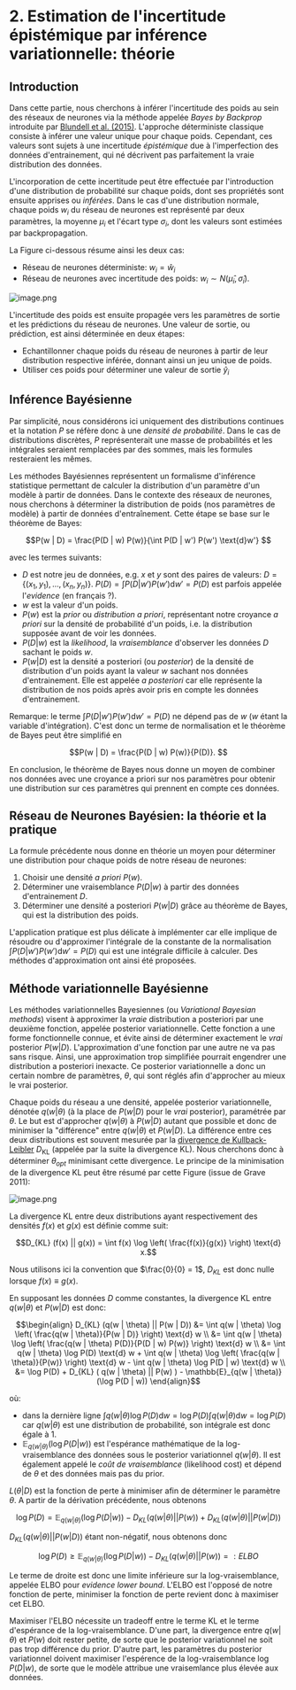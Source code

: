 # 2. Estimation de l'incertitude épistémique par inférence variationnelle: théorie

## Introduction


Dans cette partie, nous cherchons à inférer l'incertitude des poids au sein des réseaux de neurones via la méthode appelée *Bayes by Backprop* introduite par [Blundell et al. (2015)](https://arxiv.org/pdf/1505.05424.pdf). L'approche déterministe classique consiste à inférer une valeur unique pour chaque poids. Cependant, ces valeurs sont sujets à une incertitude *épistémique* due à l'imperfection des données d'entrainement, qui né décrivent pas parfaitement la vraie distribution des données. 

L'incorporation de cette incertitude peut être effectuée par l'introduction d'une distribution de probabilité sur chaque poids, dont ses propriétés sont ensuite apprises ou *inférées*. Dans le cas d'une distribution normale, chaque poids $`w_i`$ du réseau de neurones est représenté par deux paramètres, la moyenne $`\mu_i`$ et l'écart type $`\sigma_i`$, dont les valeurs sont estimées par backpropagation. 

La Figure ci-dessous résume ainsi les deux cas:
- Réseau de neurones déterministe: $`w_i = \hat{w}_i`$
- Réseau de neurones avec incertitude des poids: $`w_i \sim N(\hat{\mu}_i, \hat{\sigma}_i)`$.

![image.png](https://i.stack.imgur.com/LFn1C.png)

L'incertitude des poids est ensuite propagée vers les paramètres de sortie et les prédictions du réseau de neurones. Une valeur de sortie, ou prédiction, est ainsi déterminée en deux étapes:
- Echantillonner chaque poids du réseau de neurones à partir de leur distribution respective inférée, donnant ainsi un jeu unique de poids.
- Utiliser ces poids pour déterminer une valeur de sortie $`\hat{y}_i`$


## Inférence Bayésienne

Par simplicité, nous considérons ici uniquement des distributions continues et la notation $`P`$ se réfère donc à une *densité de probabilité*. Dans le cas de distributions discrètes, $`P`$ représenterait une masse de probabilités et les intégrales seraient remplacées par des sommes, mais les formules resteraient les mêmes. 

Les méthodes Bayésiennes représentent un formalisme d'inférence statistique permettant de calculer la distribution d'un paramètre d'un modèle à partir de données. Dans le contexte des réseaux de neurones, nous cherchons à déterminer la distribution de poids (nos paramètres de modèle) à partir de données d'entraînement. Cette étape se base sur le théorème de Bayes:

```math
P(w | D) = \frac{P(D | w) P(w)}{\int P(D | w') P(w') \text{d}w'} 
```

avec les termes suivants:
- $`D`$ est notre jeu de données, e.g. $`x`$ et $`y`$ sont des paires de valeurs: $`D = \{(x_1, y_1), \ldots, (x_n, y_n)\}`$. $`P(D) = {\int P(D | w') P(w') \text{d}w'} = P(D)`$ est parfois appelée l'*evidence* (en français ?).
- $`w`$ est la valeur d'un poids.
- $`P(w)`$ est la *prior* ou *distribution a priori*, représentant notre croyance *a priori* sur la densité de probabilité d'un poids, i.e. la distribution supposée avant de voir les données.
- $`P(D | w)`$ est la *likelihood*, la *vraisemblance* d'observer les données $`D`$ sachant le poids $`w`$. 
- $`P(w | D)`$ est la densité a posteriori (ou *posterior*) de la densité de distribution d'un poids ayant la valeur $`w`$ sachant nos données d'entrainement. Elle est appelée *a posteriori* car elle représente la distribution de nos poids après avoir pris en compte les données d'entrainement. 

Remarque: le terme $`{\int P(D | w') P(w') \text{d}w'} = P(D)`$ ne dépend pas de $`w`$ ($`w`$ étant la variable d'intégration). C'est donc un terme de normalisation et le théorème de Bayes peut être simplifié en

```math
P(w | D) = \frac{P(D | w) P(w)}{P(D)}. 
```

En conclusion, le théorème de Bayes nous donne un moyen de combiner nos données avec une croyance a priori sur nos paramètres pour obtenir une distribution sur ces paramètres qui prennent en compte ces données. 


## Réseau de Neurones Bayésien: la théorie et la pratique

La formule précédente nous donne en théorie un moyen pour déterminer une distribution pour chaque poids de notre réseau de neurones:
1. Choisir une densité *a priori* $`P(w)`$.
2. Déterminer une vraisemblance $`P(D | w)`$ à partir des données d'entrainement $`D`$.
3. Déterminer une densité a posteriori $`P(w | D)`$ grâce au théorème de Bayes, qui est la distribution des poids. 

L'application pratique est plus délicate à implémenter car elle implique de résoudre ou d'approximer l'intégrale de la constante de la normalisation $`{\int P(D | w') P(w') \text{d}w'} = P(D)`$ qui est une intégrale difficile à calculer. Des méthodes d'approximation ont ainsi été proposées. 


## Méthode variationnelle Bayésienne

Les méthodes variationnelles Bayesiennes (ou *Variational Bayesian methods*) visent à approximer la *vraie* distribution a posteriori par une deuxième fonction, appelée posterior variationnelle. Cette fonction a une forme fonctionnelle connue, et évite ainsi de déterminer exactement le *vrai* posterior  $`P(w | D)`$. L'approximation d'une fonction par une autre ne va pas sans risque. Ainsi, une approximation trop simplifiée pourrait engendrer une distribution a posteriori inexacte. Ce posterior variationnelle a donc un certain nombre de paramètres, $`\theta`$, qui sont réglés afin d'approcher au mieux le vrai posterior.

Chaque poids du réseau a une densité, appelée posterior variationnelle, dénotée $`q(w | \theta)`$ (à la place de $`P(w | D)`$ pour le *vrai* posterior), paramétrée par $`\theta`$. Le but est d'approcher $`q(w | \theta)`$ à $`P(w | D)`$ autant que possible et donc de minimiser la "différence" entre $`q(w | \theta)`$ et $`P(w | D)`$. La différence entre ces deux distributions est souvent mesurée par la [divergence de Kullback-Leibler](https://en.wikipedia.org/wiki/Kullback%E2%80%93Leibler_divergence) $`D_{\text{KL}}`$ (appelée par la suite la divergence KL). Nous cherchons donc à déterminer $`\theta_{opt}`$ minimisant cette divergence. Le principe de la minimisation de la divergence KL peut être résumé par cette Figure (issue de Grave 2011):

![image.png](https://miro.medium.com/max/700/1*40KNMV9I4090DSTJ4O0oBg.gif)

La divergence KL entre deux distributions ayant respectivement des densités $`f(x)`$ et $`g(x)`$ est définie comme suit:
```math
D_{KL} (f(x) || g(x)) = \int f(x) \log \left( \frac{f(x)}{g(x)} \right) \text{d} x.
```
Nous utilisons ici la convention que $`\frac{0}{0} = 1`$, $`D_{KL}`$ est donc nulle lorsque $`f(x) \equiv g(x)`$.

En supposant les données $`D`$ comme constantes, la divergence KL entre $`q(w | \theta)`$ et $`P(w | D)`$ est donc:
```math
\begin{align}
D_{KL} (q(w | \theta) || P(w | D)) &= \int q(w | \theta) \log \left( \frac{q(w | \theta)}{P(w | D)} \right) \text{d} w \\
&= \int q(w | \theta) \log \left( \frac{q(w | \theta) P(D)}{P(D | w) P(w)} \right) \text{d} w \\
&= \int q(w | \theta) \log P(D) \text{d} w + \int q(w | \theta) \log \left( \frac{q(w | \theta)}{P(w)} \right) \text{d} w - \int q(w | \theta) \log P(D | w) \text{d} w \\
&= \log P(D) + D_{KL} ( q(w | \theta) || P(w) ) - \mathbb{E}_{q(w | \theta)}(\log P(D | w))
\end{align}
```

où:
- dans la dernière ligne $`\int q(w | \theta) \log P(D) \text{d}w = \log P(D) \int q(w | \theta) \text{d} w = \log P(D)`$ car $`q(w | \theta)`$ est une distribution de probabilité, son intégrale est donc égale à 1.
- $`\mathbb{E}_{q(w | \theta)}(\log P(D | w))`$ est l'espérance mathématique de la log-vraisemblance des données sous le posterior variationnel $`q(w | \theta)`$. Il est également appelé le *coût de vraisemblance* (likelihood cost) et dépend de $`\theta`$ et des données mais pas du prior. 

$`L(\theta | D)`$ est la fonction de perte à minimiser afin de déterminer le paramètre $`\theta`$. A partir de la dérivation précédente, nous obtenons

```math
\log P(D) = \mathbb{E}_{q(w | \theta)}(\log P(D | w)) - D_{KL} ( q(w | \theta) || P(w) ) + D_{KL} (q(w | \theta) || P(w | D))
```

$`D_{KL} (q(w | \theta) || P(w | D))`$ étant non-négatif, nous obtenons donc

```math
\log P(D) \ge \mathbb{E}_{q(w | \theta)}(\log P(D | w)) - D_{KL} ( q(w | \theta) || P(w) ) =: ELBO
```

Le terme de droite est donc une limite inférieure sur la log-vraisemblance, appelée ELBO pour *evidence lower bound*. L'ELBO est l'opposé de notre fonction de perte, minimiser la fonction de perte revient donc à maximiser cet ELBO.  

Maximiser l'ELBO nécessite un tradeoff entre le terme KL et le terme d'espérance de la log-vraisemblance. D'une part, la divergence entre $`q(w | \theta)`$ et $`P(w)`$ doit rester petite, de sorte que le posterior variationnel ne soit pas trop différence du prior. D'autre part, les paramètres du posterior variationnel doivent maximiser l'espérence de la log-vraisemblance $`\log P(D | w)`$, de sorte que le modèle attribue une vraisemlance plus élevée aux données.